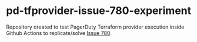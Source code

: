 # pd-tfprovider-issue-780-experiment

Repository created to test PagerDuty Terraform provider execution inside Github Actions to replicate/solve [Issue 780](https://github.com/PagerDuty/terraform-provider-pagerduty/issues/780).
